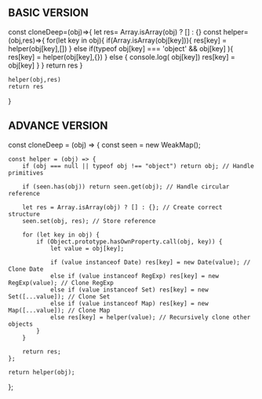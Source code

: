 ## BASIC VERSION
const cloneDeep=(obj)=>{
    let res= Array.isArray(obj) ? [] : {}
    const helper=(obj,res)=>{
        for(let key in obj){
            if(Array.isArray(obj[key])){
              res[key] =  helper(obj[key],[])
            }
            else if(typeof obj[key] === 'object' && obj[key] ){
                 res[key] =  helper(obj[key],{})
            }
            else {
                console.log( obj[key])
                res[key] = obj[key]
            }
        }
        return res
    }
    
    helper(obj,res)
    return res
}





## ADVANCE VERSION
const cloneDeep = (obj) => {
    const seen = new WeakMap();

    const helper = (obj) => {
        if (obj === null || typeof obj !== "object") return obj; // Handle primitives

        if (seen.has(obj)) return seen.get(obj); // Handle circular reference

        let res = Array.isArray(obj) ? [] : {}; // Create correct structure
        seen.set(obj, res); // Store reference

        for (let key in obj) {
            if (Object.prototype.hasOwnProperty.call(obj, key)) {
                let value = obj[key];

                if (value instanceof Date) res[key] = new Date(value); // Clone Date
                else if (value instanceof RegExp) res[key] = new RegExp(value); // Clone RegExp
                else if (value instanceof Set) res[key] = new Set([...value]); // Clone Set
                else if (value instanceof Map) res[key] = new Map([...value]); // Clone Map
                else res[key] = helper(value); // Recursively clone other objects
            }
        }

        return res;
    };

    return helper(obj);
};

